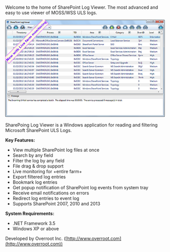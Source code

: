Welcome to the home of SharePoint Log Viewer. The most advanced and easy to use viewer of MOSS/WSS ULS logs.

![ SharePoint Log Viewer](Home_Screenshot-live.png)

SharePoing Log Viewer is a Windows application for reading and filtering Microsoft SharePoint ULS Logs. 

**Key Features:**

* View multiple SharePoint log files at once
* Search by any field
* Filter the log by any field
* File drag & drop support
* Live monitoring for +entire farm+
* Export filtered log entries
* Bookmark log entries
* Get popup notification of SharePoint log events from system tray
* Receive email notifications on errors
* Redirect log entries to event log
* Supports SharePoint 2007, 2010 and 2013

**System Requirements:**

* .NET Framework 3.5
* Windows XP or above

Developed by Overroot Inc. ([http://www.overroot.com](http://www.overroot.com))